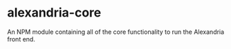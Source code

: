 # alexandria-core
An NPM module containing all of the core functionality to run the Alexandria front end.

